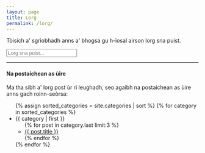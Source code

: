 ```yaml
---
layout: page
title: Lorg
permalink: /lorg/
---
```


Tòisich a' sgrìobhadh anns a' bhogsa gu h-ìosal airson lorg sna puist.

<!-- Html Elements for Search -->
<div class="form-group" id="search-container">
<input class="form-control" type="text" id="search-input" placeholder="Lorg sna puist..."><br />
<ul id="results-container"></ul>
</div>

<!-- Script pointing to search-script.js -->
<script src="{{ site.baseurl }}/search-script.js" type="text/javascript"></script>

<!-- Configuration -->
<script>
SimpleJekyllSearch({
  searchInput: document.getElementById('search-input'),
  resultsContainer: document.getElementById('results-container'),
  json: '{{ site.baseurl }}/search.json'
})
</script>

<hr>

<h4>Na postaichean as ùire</h4>

<p>Ma tha sibh a' lorg post ùr ri leughadh, seo agaibh na postaichean as ùire anns gach roinn-seòrsa:</p>

<ul>
{% assign sorted_categories = site.categories | sort %}
  {% for category in sorted_categories %}
    <li><a name="{{ category | first }}">{{ category | first }}</a>
      <ul>
      {% for post in category.last limit:3 %}
        <li><a href="{{ site.baseurl }}{{ post.url }}">{{ post.title }}</a></li>
      {% endfor %}
      </ul>
    </li>
  {% endfor %}
</ul>
